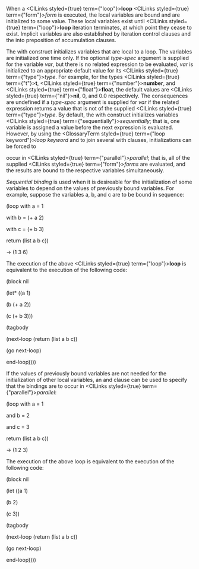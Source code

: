  



When a <ClLinks styled={true} term={"loop"}><b>loop</b></ClLinks> <ClLinks styled={true} term={"form"}><i>form</i></ClLinks> is executed, the local variables are bound and are initialized to some value. These local variables exist until <ClLinks styled={true} term={"loop"}><b>loop</b></ClLinks> iteration terminates, at which point they cease to exist. Implicit variables are also established by iteration control clauses and the into preposition of accumulation clauses. 



The with construct initializes variables that are local to a loop. The variables are initialized one time only. If the optional *type-spec* argument is supplied for the variable *var*, but there is no related expression to be evaluated, *var* is initialized to an appropriate default value for its <ClLinks styled={true} term={"type"}><i>type</i></ClLinks>. For example, for the types <ClLinks styled={true} term={"t"}><b>t</b></ClLinks>, <ClLinks styled={true} term={"number"}><b>number</b></ClLinks>, and <ClLinks styled={true} term={"float"}><b>float</b></ClLinks>, the default values are <ClLinks styled={true} term={"nil"}><b>nil</b></ClLinks>, 0, and 0.0 respectively. The consequences are undefined if a *type-spec* argument is supplied for *var* if the related expression returns a value that is not of the supplied <ClLinks styled={true} term={"type"}><i>type</i></ClLinks>. By default, the with construct initializes variables <ClLinks styled={true} term={"sequentially"}><i>sequentially</i></ClLinks>; that is, one variable is assigned a value before the next expression is evaluated. However, by using the <GlossaryTerm styled={true} term={"loop keyword"}><i>loop keyword</i></GlossaryTerm> and to join several with clauses, initializations can be forced to 







 



 



occur in <ClLinks styled={true} term={"parallel"}><i>parallel</i></ClLinks>; that is, all of the supplied <ClLinks styled={true} term={"form"}><i>forms</i></ClLinks> are evaluated, and the results are bound to the respective variables simultaneously. 



*Sequential binding* is used when it is desireable for the initialization of some variables to depend on the values of previously bound variables. For example, suppose the variables a, b, and c are to be bound in sequence: 



(loop with a = 1 



with b = (+ a 2) 



with c = (+ b 3) 



return (list a b c)) 



→ (1 3 6) 



The execution of the above <ClLinks styled={true} term={"loop"}><b>loop</b></ClLinks> is equivalent to the execution of the following code: 



(block nil 



(let\* ((a 1) 



(b (+ a 2)) 



(c (+ b 3))) 



(tagbody 



(next-loop (return (list a b c)) 



(go next-loop) 



end-loop)))) 



If the values of previously bound variables are not needed for the initialization of other local variables, an and clause can be used to specify that the bindings are to occur in <ClLinks styled={true} term={"parallel"}><i>parallel</i></ClLinks>: 



(loop with a = 1 



and b = 2 



and c = 3 



return (list a b c)) 



→ (1 2 3) 



The execution of the above loop is equivalent to the execution of the following code: 



(block nil 



(let ((a 1) 



(b 2) 



(c 3)) 



(tagbody 



(next-loop (return (list a b c)) 



(go next-loop) 



end-loop)))) 



